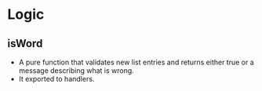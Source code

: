 # Logic

## isWord

- A pure function that validates new list entries and returns either true or a message describing what is wrong.
- It exported to handlers.

